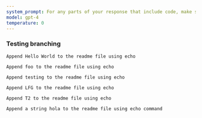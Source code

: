 ```yaml
---
system_prompt: For any parts of your response that include code, make sure to include the filename along with the backtick and the code snippets. For any environment variables, use stubuser and stubpassword as the login. For any commands, auto confirm any prompts on stdin. 
model: gpt-4
temperature: 0
---
```




### Testing branching




```stub
Append Hello World to the readme file using echo
```



```stub
Append foo to the readme file using echo
```







```stub
Append testing to the readme file using echo
```



```stub
Append LFG to the readme file using echo
```



```stub
Append T2 to the readme file using echo
```







```stub
Append a string hola to the readme file using echo command
```

